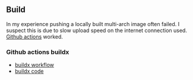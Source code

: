 ## Build

In my experience pushing a locally built multi-arch image often failed. I suspect this is due to slow 
upload speed on the internet connection used. 
[Github actions](https://docs.github.com/en/actions) worked.

### Github actions buildx 

* [buildx workflow](https://github.com/Quodatum/basex-docker/actions/workflows/buildx.yml)
* [buildx code](https://github.com/Quodatum/basex-docker/blob/main/.github/workflows/buildx.yml)

